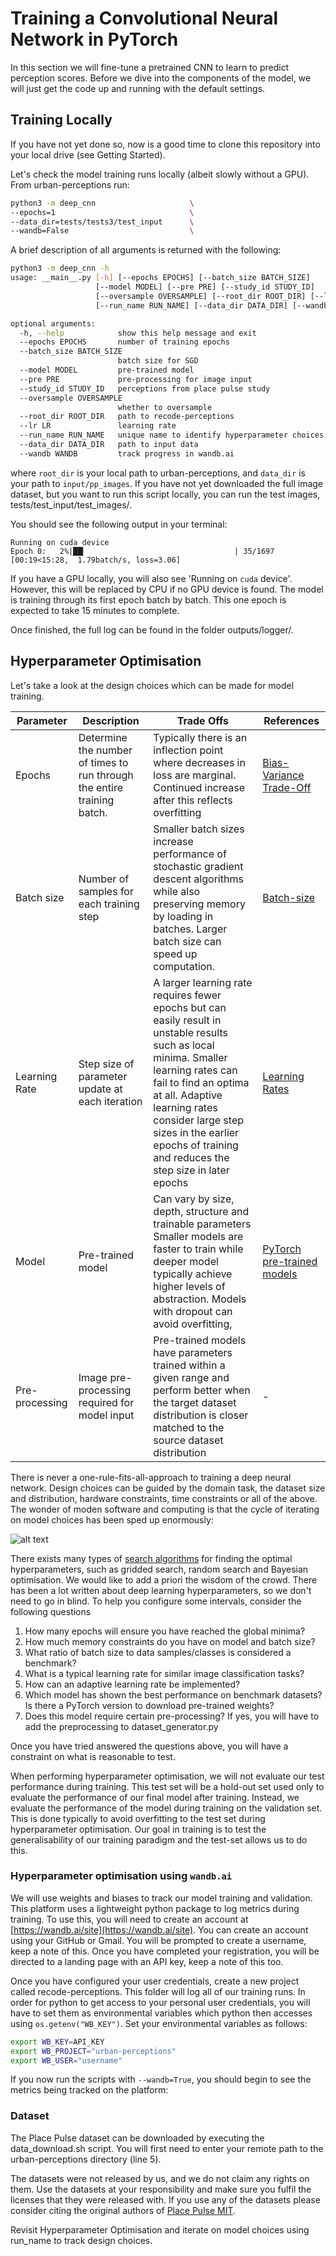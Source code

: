# Training a Convolutional Neural Network in PyTorch

In this section we will fine-tune a pretrained CNN to learn to predict perception scores. Before we dive into the components of the model, we will just get the code up and running with the default settings.

## Training Locally

If you have not yet done so, now is a good time to clone this repository into your local drive (see Getting Started).

Let's check the model training runs locally (albeit slowly without a GPU). From urban-perceptions run:

```sh
python3 -m deep_cnn                     \
--epochs=1                              \
--data_dir=tests/tests3/test_input      \
--wandb=False                           \
```

A brief description of all arguments is returned with the following:

```sh
python3 -m deep_cnn -h
usage: __main__.py [-h] [--epochs EPOCHS] [--batch_size BATCH_SIZE]
                   [--model MODEL] [--pre PRE] [--study_id STUDY_ID]
                   [--oversample OVERSAMPLE] [--root_dir ROOT_DIR] [--lr LR]
                   [--run_name RUN_NAME] [--data_dir DATA_DIR] [--wandb WANDB]

optional arguments:
  -h, --help            show this help message and exit
  --epochs EPOCHS       number of training epochs
  --batch_size BATCH_SIZE
                        batch size for SGD
  --model MODEL         pre-trained model
  --pre PRE             pre-processing for image input
  --study_id STUDY_ID   perceptions from place pulse study
  --oversample OVERSAMPLE
                        whether to oversample
  --root_dir ROOT_DIR   path to recode-perceptions
  --lr LR               learning rate
  --run_name RUN_NAME   unique name to identify hyperparameter choices
  --data_dir DATA_DIR   path to input data
  --wandb WANDB         track progress in wandb.ai
```

where `root_dir` is your local path to urban-perceptions, and `data_dir` is your path to `input/pp_images`. If you have not yet downloaded the full image dataset, but you want to run this script locally, you can run the test images, tests/test_input/test_images/.

You should see the following output in your terminal:

```log
Running on cuda device
Epoch 0:   2%|██▎                                 | 35/1697 [00:19<15:28,  1.79batch/s, loss=3.06]
```

If you have a GPU locally, you will also see 'Running on `cuda` device'. However, this will be replaced by CPU if no GPU device is found. The model is training through its first epoch batch by batch. This one epoch is expected to take 15 minutes to complete.

Once finished, the full log can be found in the folder outputs/logger/. 

## Hyperparameter Optimisation

Let's take a look at the design choices which can be made for model training.

| Parameter      | Description                                                             | Trade Offs                                                                                                                                                                                                                                                                                           | References                                                                                                                                      |
| -------------- | ----------------------------------------------------------------------- | ---------------------------------------------------------------------------------------------------------------------------------------------------------------------------------------------------------------------------------------------------------------------------------------------------- | ----------------------------------------------------------------------------------------------------------------------------------------------- |
| Epochs         | Determine the number of times to run through the entire training batch. | Typically there is an inflection point where decreases in loss are marginal. Continued increase after this reflects overfitting                                                                                                                                                                      | [Bias-Variance Trade-Off](https://www.cs.cornell.edu/courses/cs4780/2018fa/lectures/lecturenote12.html)                                         |
| Batch size     | Number of samples for each training step                                | Smaller batch sizes increase performance of stochastic gradient descent algorithms while also preserving memory by loading in batches. Larger batch size can speed up computation.                                                                                                                   | [Batch-size](https://stats.stackexchange.com/questions/164876/what-is-the-trade-off-between-batch-size-and-number-of-iterations-to-train-a-neu) |
| Learning Rate  | Step size of parameter update at each iteration                         | A larger learning rate requires fewer epochs but can easily result in unstable results such as local minima. Smaller learning rates can fail to find an optima at all. Adaptive learning rates consider large step sizes in the earlier epochs of training and reduces the step size in later epochs | [Learning Rates](https://machinelearningmastery.com/understand-the-dynamics-of-learning-rate-on-deep-learning-neural-networks/)                 |
| Model          | Pre-trained model                                                       | Can vary by size, depth, structure and trainable parameters Smaller models are faster to train while deeper model typically achieve higher levels of abstraction. Models with dropout can avoid overfitting,                                                                                         | [PyTorch pre-trained models](https://pytorch.org/vision/stable/models.html)                                                                     |
| Pre-processing | Image pre-processing required for model input                           | Pre-trained models have parameters trained within a given range and perform better when the target dataset distribution is closer matched to the source dataset distribution                                                                                                                         | -                                                                                                                                               |

There is never a one-rule-fits-all-approach to training a deep neural network. Design choices can be guided by the domain task, the dataset size and distribution, hardware constraints, time constraints or all of the above. The wonder of moden software and computing is that the cycle of iterating on model choices has been sped up enormously:

![alt text](images/image_tasks.jpeg "Hyperparameter Optimisation Cycle")

There exists many types of [search algorithms](https://en.wikipedia.org/wiki/Hyperparameter_optimization) for finding the optimal hyperparameters, such as gridded search, random search and Bayesian optimisation. We would like to add a priori the wisdom of the crowd. There has been a lot written about deep learning hyperparameters, so we don't need to go in blind. To help you configure some intervals, consider the following questions

1. How many epochs will ensure you have reached the global minima?
1. How much memory constraints do you have on model and batch size?
1. What ratio of batch size to data samples/classes is considered a benchmark?
1. What is a typical learning rate for similar image classification tasks?
1. How can an adaptive learning rate be implemented?
1. Which model has shown the best performance on benchmark datasets? Is there a PyTorch version to download pre-trained weights?
1. Does this model require certain pre-processing? If yes, you will have to add the preprocessing to dataset_generator.py

Once you have tried answered the questions above, you will have a constraint on what is reasonable to test.

When performing hyperparameter optimisation, we will not evaluate our test performance during training. This test set will be a hold-out set used only to evaluate the performance of our final model after training. Instead, we evaluate the performance of the model during training on the validation set. This is done typically to avoid overfitting to the test set during hyperparameter optimisation. Our goal in training is to test the generalisability of our training paradigm and the test-set allows us to do this.

### Hyperparameter optimisation using `wandb.ai`

We will use weights and biases to track our model training and validation. This platform uses a lightweight python package to log metrics during training. To use this, you will need to create an account at [https://wandb.ai/site](https://wandb.ai/site). You can create an account using your GitHub or Gmail. You will be prompted to create a username, keep a note of this. Once you have completed your registration, you will be directed to a landing page with an API key, keep a note of this too.

Once you have configured your user credentials, create a new project called recode-perceptions. This folder will log all of our training runs. In order for python to get access to your personal user credentials, you will have to set them as environmental variables which python then accesses using `os.getenv("WB_KEY")`. Set your environmental variables as follows:

```sh
export WB_KEY=API_KEY
export WB_PROJECT="urban-perceptions"
export WB_USER="username"
```

If you now run the scripts with `--wandb=True`, you should begin to see the metrics being tracked on the platform:

### Dataset

The Place Pulse dataset can be downloaded by executing the data_download.sh script. You will first need to enter your remote path to the urban-perceptions directory (line 5).

The datasets were not released by us, and we do not claim any rights on them. Use the datasets at your responsibility and make sure you fulfil the licenses that they were released with. If you use any of the datasets please consider citing the original authors of [Place Pulse MIT](https://www.media.mit.edu/projects/place-pulse-new/overview/).

Revisit Hyperparameter Optimisation and iterate on model choices using run_name to track design choices.
